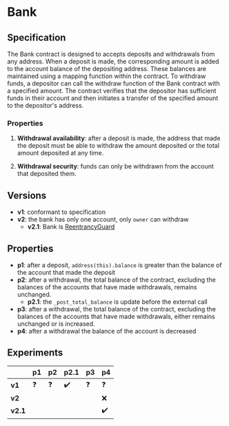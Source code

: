 # Bank

## Specification
The Bank contract is designed to accepts deposits and withdrawals from any
address. When a deposit is made, the corresponding amount is added to the
account balance of the depositing address. These balances are maintained using
a mapping function within the contract. To withdraw funds, a depositor can call
the withdraw function of the Bank contract with a specified amount. The
contract verifies that the depositor has sufficient funds in their account and
then initiates a transfer of the specified amount to the depositor's address.

### Properties
1. **Withdrawal availability**: after a deposit is made, the address that made the
   deposit must be able to withdraw the amount deposited or the total amount
   deposited at any time.

1. **Withdrawal security**: funds can only be withdrawn from the account that
   deposited them.

## Versions
- **v1**: conformant to specification
- **v2**: the bank has only one account, only `owner` can withdraw
    - **v2.1**: Bank is [ReentrancyGuard](https://github.com/OpenZeppelin/openzeppelin-contracts/blob/v4.8.2/contracts/security/ReentrancyGuard.sol)

## Properties
- **p1**: after a deposit, `address(this).balance` is greater than the balance
  of the account that made the deposit
- **p2**: after a withdrawal, the total balance of the contract, excluding the
  balances of the accounts that have made withdrawals, remains unchanged.
    - **p2.1**: the `_post_total_balance` is update before the external call
- **p3**: after a withdrawal, the total balance of the contract, excluding the
  balances of the accounts that have made withdrawals, either remains unchanged
  or is increased.
- **p4**: after a withdrawal the balance of the account is decreased

## Experiments

|          | **p1**     | **p2**     | **p2.1**           | **p3**     | **p4**             |
| -------- | ---------- | ---------- | ------------------ | ---------- | ------------------ |
| **v1**   | :question: | :question: | :heavy_check_mark: | :question: | :question:         |
| **v2**   |            |            |                    |            | :x:                |
| **v2.1** |            |            |                    |            | :heavy_check_mark: |

